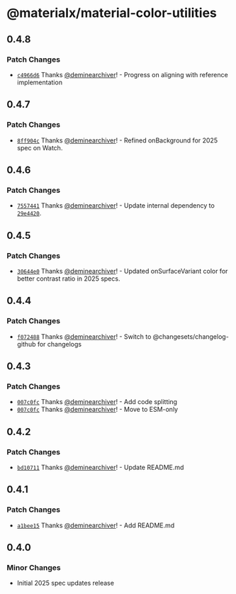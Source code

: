 # @materialx/material-color-utilities

## 0.4.8

### Patch Changes

- [`c4966d6`](https://github.com/deminearchiver/materialx/commit/c4966d6c12e4d238771d2c88f0a04d3f24c68c98) Thanks [@deminearchiver](https://github.com/deminearchiver)! - Progress on aligning with reference implementation

## 0.4.7

### Patch Changes

- [`8ff904c`](https://github.com/deminearchiver/materialx/commit/8ff904cd8f316a2d324057a1a4ec6d8e64680e61) Thanks [@deminearchiver](https://github.com/deminearchiver)! - Refined onBackground for 2025 spec on Watch.

## 0.4.6

### Patch Changes

- [`7557441`](https://github.com/deminearchiver/materialx/commit/7557441d14da105c3e95c27d65b917bea82400b1) Thanks [@deminearchiver](https://github.com/deminearchiver)! - Update internal dependency to [`29e4420`](https://github.com/deminearchiver/material-color-utilities-typescript/commit/29e4420a229bd53e5a2538907f4d33e2cfd6d6fe).

## 0.4.5

### Patch Changes

- [`30644e0`](https://github.com/deminearchiver/materialx/commit/30644e0e18f4412df0612fc7fed4774f6bde6a79) Thanks [@deminearchiver](https://github.com/deminearchiver)! - Updated onSurfaceVariant color for better contrast ratio in 2025 specs.

## 0.4.4

### Patch Changes

- [`f072488`](https://github.com/deminearchiver/materialx/commit/f07248842bc8764e1e41ee71a42755d88ba8478c) Thanks [@deminearchiver](https://github.com/deminearchiver)! - Switch to @changesets/changelog-github for changelogs

## 0.4.3

### Patch Changes

- [`007c0fc`](https://github.com/deminearchiver/materialx/commit/007c0fc46aa0206da071632c3b666a3b78fcc2fc) Thanks [@deminearchiver](https://github.com/deminearchiver)! - Add code splitting
- [`007c0fc`](https://github.com/deminearchiver/materialx/commit/007c0fc46aa0206da071632c3b666a3b78fcc2fc) Thanks [@deminearchiver](https://github.com/deminearchiver)! - Move to ESM-only

## 0.4.2

### Patch Changes

- [`bd10711`](https://github.com/deminearchiver/materialx/commit/bd1071140610dce50b29d919bd4b5a6df04f0c89) Thanks [@deminearchiver](https://github.com/deminearchiver)! - Update README.md

## 0.4.1

### Patch Changes

- [`a1bee15`](https://github.com/deminearchiver/materialx/commit/a1bee15089cf4c561a96cfda750a9b576c5b512e) Thanks [@deminearchiver](https://github.com/deminearchiver)! - Add README.md

## 0.4.0

### Minor Changes

- Initial 2025 spec updates release
